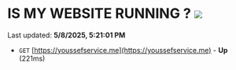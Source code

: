 # IS MY WEBSITE RUNNING ? [![](https://img.shields.io/static/v1?label=Sponsor&message=%E2%9D%A4&logo=GitHub&color=%23fe8e86)](https://github.com/sponsors/Youssef-Lehmam)

Last updated: **5/8/2025, 5:21:01 PM**

- `GET` [https://youssefservice.me](https://youssefservice.me) - **Up** (221ms)
